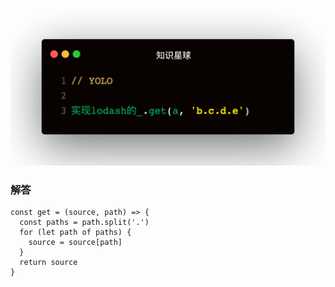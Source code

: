 
![题目](1.jpeg)

### 解答
```
const get = (source, path) => {
  const paths = path.split('.')
  for (let path of paths) {
    source = source[path]
  }
  return source
}
```